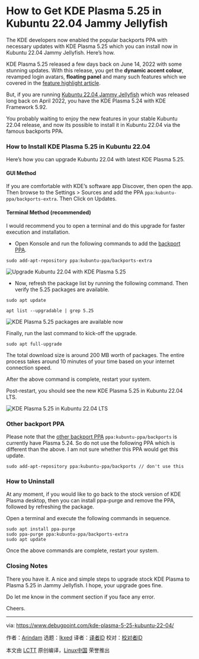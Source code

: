 [#]: subject: "How to Get KDE Plasma 5.25 in Kubuntu 22.04 Jammy Jellyfish"
[#]: via: "https://www.debugpoint.com/kde-plasma-5-25-kubuntu-22-04/"
[#]: author: "Arindam https://www.debugpoint.com/author/admin1/"
[#]: collector: "lkxed"
[#]: translator: " "
[#]: reviewer: " "
[#]: publisher: " "
[#]: url: " "

How to Get KDE Plasma 5.25 in Kubuntu 22.04 Jammy Jellyfish
======
The KDE developers now enabled the popular backports PPA with necessary updates with KDE Plasma 5.25 which you can install now in Kubuntu 22.04 Jammy Jellyfish. Here’s how.

KDE Plasma 5.25 released a few days back on June 14, 2022 with some stunning updates. With this release, you get the **dynamic accent colour**, revamped login avatars, **floating panel** and many such features which we covered in the [feature highlight article][1].

But, if you are running [Kubuntu 22.04 Jammy Jellyfish][2] which was released long back on April 2022, you have the KDE Plasma 5.24 with KDE Framework 5.92.

You probably waiting to enjoy the new features in your stable Kubuntu 22.04 release, and now its possible to install it in Kubuntu 22.04 via the famous backports PPA.

### How to Install KDE Plasma 5.25 in Kubuntu 22.04

Here’s how you can upgrade Kubuntu 22.04 with latest KDE Plasma 5.25.

#### GUI Method

If you are comfortable with KDE’s software app Discover, then open the app. Then browse to the Settings > Sources and add the PPA `ppa:kubuntu-ppa/backports-extra`. Then Click on Updates.

#### Terminal Method (recommended)

I would recommend you to open a terminal and do this upgrade for faster execution and installation.

* Open Konsole and run the following commands to add the [backport PPA][3].

```
sudo add-apt-repository ppa:kubuntu-ppa/backports-extra
```

![Upgrade Kubuntu 22.04 with KDE Plasma 5.25][4]

* Now, refresh the package list by running the following command. Then verify the 5.25 packages are available.

```
sudo apt update
```

```
apt list --upgradable | grep 5.25
```

![KDE Plasma 5.25 packages are available now][5]

Finally, run the last command to kick-off the upgrade.

```
sudo apt full-upgrade
```

The total download size is around 200 MB worth of packages. The entire process takes around 10 minutes of your time based on your internet connection speed.

After the above command is complete, restart your system.

Post-restart, you should see the new KDE Plasma 5.25 in Kubuntu 22.04 LTS.

![KDE Plasma 5.25 in Kubuntu 22.04 LTS][6]

### Other backport PPA

Please note that the [other backport PPA][7]  `ppa:kubuntu-ppa/backports` is currently have Plasma 5.24. So do not use the following PPA which is different than the above. I am not sure whether this PPA would get this update.

```
sudo add-apt-repository ppa:kubuntu-ppa/backports // don't use this
```

### How to Uninstall

At any moment, if you would like to go back to the stock version of KDE Plasma desktop, then you can install ppa-purge and remove the PPA, followed by refreshing the package.

Open a terminal and execute the following commands in sequence.

```
sudo apt install ppa-purge
sudo ppa-purge ppa:kubuntu-ppa/backports-extra
sudo apt update
```

Once the above commands are complete, restart your system.

### Closing Notes

There you have it. A nice and simple steps to upgrade stock KDE Plasma to Plasma 5.25 in Jammy Jellyfish. I hope, your upgrade goes fine.

Do let me know in the comment section if you face any error.

Cheers.

--------------------------------------------------------------------------------

via: https://www.debugpoint.com/kde-plasma-5-25-kubuntu-22-04/

作者：[Arindam][a]
选题：[lkxed][b]
译者：[译者ID](https://github.com/译者ID)
校对：[校对者ID](https://github.com/校对者ID)

本文由 [LCTT](https://github.com/LCTT/TranslateProject) 原创编译，[Linux中国](https://linux.cn/) 荣誉推出

[a]: https://www.debugpoint.com/author/admin1/
[b]: https://github.com/lkxed
[1]: https://www.debugpoint.com/kde-plasma-5-25/
[2]: https://www.debugpoint.com/kubuntu-22-04-lts/
[3]: https://launchpad.net/~kubuntu-ppa/+archive/ubuntu/backports-extra
[4]: https://www.debugpoint.com/wp-content/uploads/2022/08/Upgrade-Kubuntu-22.04-with-KDE-Plasma-5.25.jpg
[5]: https://www.debugpoint.com/wp-content/uploads/2022/08/KDE-Plasma-5.25-packages-are-available-now.jpg
[6]: https://www.debugpoint.com/wp-content/uploads/2022/08/KDE-Plasma-5.25-in-Kubuntu-22.04-LTS-1024x575.jpg
[7]: https://launchpad.net/~kubuntu-ppa/+archive/ubuntu/backports

